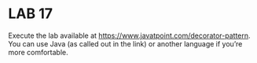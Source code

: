 # LAB 17

Execute the lab available at https://www.javatpoint.com/decorator-pattern. You can use Java (as called out in the link) or another language if you’re more comfortable.